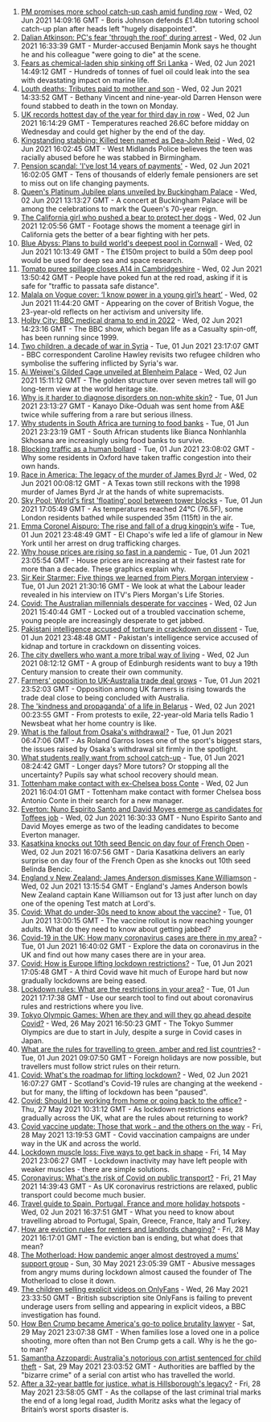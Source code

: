 1. [PM promises more school catch-up cash amid funding row](https://www.bbc.co.uk/news/education-57320450) - Wed, 02 Jun 2021 14:09:16 GMT - Boris Johnson defends £1.4bn tutoring school catch-up plan after heads left "hugely disappointed".
2. [Dalian Atkinson: PC's fear 'through the roof' during arrest](https://www.bbc.co.uk/news/uk-england-shropshire-57331711) - Wed, 02 Jun 2021 16:33:39 GMT - Murder-accused Benjamin Monk says he thought he and his colleague "were going to die" at the scene.
3. [Fears as chemical-laden ship sinking off Sri Lanka](https://www.bbc.co.uk/news/world-asia-57327300) - Wed, 02 Jun 2021 14:49:12 GMT - Hundreds of tonnes of fuel oil could leak into the sea with devastating impact on marine life.
4. [Louth deaths: Tributes paid to mother and son](https://www.bbc.co.uk/news/uk-england-lincolnshire-57330277) - Wed, 02 Jun 2021 14:33:52 GMT - Bethany Vincent and nine-year-old Darren Henson were found stabbed to death in the town on Monday.
5. [UK records hottest day of the year for third day in row](https://www.bbc.co.uk/news/uk-57333711) - Wed, 02 Jun 2021 16:14:29 GMT - Temperatures reached 26.6C before midday on Wednesday and could get higher by the end of the day.
6. [Kingstanding stabbing: Killed teen named as Dea-John Reid](https://www.bbc.co.uk/news/uk-england-birmingham-57334647) - Wed, 02 Jun 2021 16:02:45 GMT - West Midlands Police believes the teen was racially abused before he was stabbed in Birmingham.
7. [Pension scandal: 'I've lost 14 years of payments'](https://www.bbc.co.uk/news/business-57314686) - Wed, 02 Jun 2021 16:02:05 GMT - Tens of thousands of elderly female pensioners are set to miss out on life changing payments.
8. [Queen's Platinum Jubilee plans unveiled by Buckingham Palace](https://www.bbc.co.uk/news/uk-57329680) - Wed, 02 Jun 2021 13:13:27 GMT - A concert at Buckingham Palace will be among the celebrations to mark the Queen's 70-year reign.
9. [The California girl who pushed a bear to protect her dogs](https://www.bbc.co.uk/news/world-us-canada-57325483) - Wed, 02 Jun 2021 12:05:56 GMT - Footage shows the moment a teenage girl in California gets the better of a bear fighting with her pets.
10. [Blue Abyss: Plans to build world's deepest pool in Cornwall](https://www.bbc.co.uk/news/uk-england-cornwall-57328408) - Wed, 02 Jun 2021 10:13:49 GMT - The £150m project to build a 50m deep pool would be used for deep sea and space research.
11. [Tomato puree spillage closes A14 in Cambridgeshire](https://www.bbc.co.uk/news/uk-england-cambridgeshire-57329077) - Wed, 02 Jun 2021 13:50:42 GMT - People have poked fun at the red road, asking if it is safe for "traffic to passata safe distance".
12. [Malala on Vogue cover: ‘I know power in a young girl’s heart’](https://www.bbc.co.uk/news/world-57317225) - Wed, 02 Jun 2021 11:44:20 GMT - Appearing on the cover of British Vogue, the 23-year-old reflects on her activism and university life.
13. [Holby City: BBC medical drama to end in 2022](https://www.bbc.co.uk/news/entertainment-arts-57330559) - Wed, 02 Jun 2021 14:23:16 GMT - The BBC show, which began life as a Casualty spin-off, has been running since 1999.
14. [Two children, a decade of war in Syria](https://www.bbc.co.uk/news/world-middle-east-57288266) - Tue, 01 Jun 2021 23:17:07 GMT - BBC correspondent Caroline Hawley revisits two refugee children who symbolise the suffering inflicted by Syria's war.
15. [Ai Weiwei's Gilded Cage unveiled at Blenheim Palace](https://www.bbc.co.uk/news/uk-england-oxfordshire-57334937) - Wed, 02 Jun 2021 15:11:12 GMT - The golden structure over seven metres tall will go long-term view at the world heritage site.
16. [Why is it harder to diagnose disorders on non-white skin?](https://www.bbc.co.uk/news/health-57170842) - Tue, 01 Jun 2021 23:13:27 GMT - Kanayo Dike-Oduah was sent home from A&E twice while suffering from a rare but serious illness.
17. [Why students in South Africa are turning to food banks](https://www.bbc.co.uk/news/world-africa-57315213) - Tue, 01 Jun 2021 23:23:19 GMT - South African students like Bianca Nonhlanhla Skhosana are increasingly using food banks to survive.
18. [Blocking traffic as a human bollard](https://www.bbc.co.uk/news/uk-57318104) - Tue, 01 Jun 2021 23:08:02 GMT - Why some residents in Oxford have taken traffic congestion into their own hands.
19. [Race in America: The legacy of the murder of James Byrd Jr](https://www.bbc.co.uk/news/world-us-canada-57285785) - Wed, 02 Jun 2021 00:08:12 GMT - A Texas town still reckons with the 1998 murder of James Byrd Jr at the hands of white supremacists.
20. [Sky Pool: World's first 'floating' pool between tower blocks](https://www.bbc.co.uk/news/uk-57323305) - Tue, 01 Jun 2021 17:05:49 GMT - As temperatures reached 24°C (76.5F), some London residents bathed while suspended 35m (115ft) in the air.
21. [Emma Coronel Aispuro: The rise and fall of a drug kingpin’s wife](https://www.bbc.co.uk/news/world-us-canada-57285786) - Tue, 01 Jun 2021 23:48:49 GMT - El Chapo's wife led a life of glamour in New York until her arrest on drug trafficking charges.
22. [Why house prices are rising so fast in a pandemic](https://www.bbc.co.uk/news/business-57260261) - Tue, 01 Jun 2021 23:05:54 GMT - House prices are increasing at their fastest rate for more than a decade. These graphics explain why.
23. [Sir Keir Starmer: Five things we learned from Piers Morgan interview](https://www.bbc.co.uk/news/uk-politics-57321990) - Tue, 01 Jun 2021 21:30:16 GMT - We look at what the Labour leader revealed in his interview on ITV's Piers Morgan's Life Stories.
24. [Covid: The Australian millennials desperate for vaccines](https://www.bbc.co.uk/news/world-australia-57325514) - Wed, 02 Jun 2021 15:40:44 GMT - Locked out of a troubled vaccination scheme, young people are increasingly desperate to get jabbed.
25. [Pakistani intelligence accused of torture in crackdown on dissent](https://www.bbc.co.uk/news/world-asia-57241981) - Tue, 01 Jun 2021 23:48:48 GMT - Pakistan's intelligence service accused of kidnap and torture in crackdown on dissenting voices.
26. [The city dwellers who want a more tribal way of living](https://www.bbc.co.uk/news/uk-scotland-edinburgh-east-fife-57316602) - Wed, 02 Jun 2021 08:12:12 GMT - A group of Edinburgh residents want to buy a 19th Century mansion to create their own community.
27. [Farmers' opposition to UK-Australia trade deal grows](https://www.bbc.co.uk/news/science-environment-57268681) - Tue, 01 Jun 2021 23:52:03 GMT - Opposition among UK farmers is rising towards the trade deal close to being concluded with Australia.
28. [The 'kindness and propaganda' of a life in Belarus](https://www.bbc.co.uk/news/newsbeat-57261580) - Wed, 02 Jun 2021 00:23:55 GMT - From protests to exile, 22-year-old Maria tells Radio 1 Newsbeat what her home country is like.
29. [What is the fallout from Osaka's withdrawal?](https://www.bbc.co.uk/sport/tennis/57311128) - Tue, 01 Jun 2021 06:47:06 GMT - As Roland Garros loses one of the sport's biggest stars, the issues raised by Osaka's withdrawal sit firmly in the spotlight.
30. [What students really want from school catch-up](https://www.bbc.co.uk/news/education-57246697) - Tue, 01 Jun 2021 08:24:42 GMT - Longer days? More tutors? Or stopping all the uncertainty? Pupils say what school recovery should mean.
31. [Tottenham make contact with ex-Chelsea boss Conte](https://www.bbc.co.uk/sport/football/57332318) - Wed, 02 Jun 2021 16:04:01 GMT - Tottenham make contact with former Chelsea boss Antonio Conte in their search for a new manager.
32. [Everton: Nuno Espirito Santo and David Moyes emerge as candidates for Toffees job](https://www.bbc.co.uk/sport/football/57336509) - Wed, 02 Jun 2021 16:30:33 GMT - Nuno Espirito Santo and David Moyes emerge as two of the leading candidates to become Everton manager.
33. [Kasatkina knocks out 10th seed Bencic on day four of French Open](https://www.bbc.co.uk/sport/tennis/57331210) - Wed, 02 Jun 2021 16:07:56 GMT - Daria Kasatkina delivers an early surprise on day four of the French Open as she knocks out 10th seed Belinda Bencic.
34. [England v New Zealand: James Anderson dismisses Kane Williamson](https://www.bbc.co.uk/sport/av/cricket/57329311) - Wed, 02 Jun 2021 13:15:54 GMT - England's James Anderson bowls New Zealand captain Kane Williamson out for 13 just after lunch on day one of the opening Test match at Lord's.
35. [Covid: What do under-30s need to know about the vaccine?](https://www.bbc.co.uk/news/health-57273875) - Tue, 01 Jun 2021 13:00:15 GMT - The vaccine rollout is now reaching younger adults. What do they need to know about getting jabbed?
36. [Covid-19 in the UK: How many coronavirus cases are there in my area?](https://www.bbc.co.uk/news/uk-51768274) - Tue, 01 Jun 2021 16:40:02 GMT - Explore the data on coronavirus in the UK and find out how many cases there are in your area.
37. [Covid: How is Europe lifting lockdown restrictions?](https://www.bbc.co.uk/news/explainers-53640249) - Tue, 01 Jun 2021 17:05:48 GMT - A third Covid wave hit much of Europe hard but now gradually lockdowns are being eased.
38. [Lockdown rules: What are the restrictions in your area?](https://www.bbc.co.uk/news/uk-54373904) - Tue, 01 Jun 2021 17:17:38 GMT - Use our search tool to find out about coronavirus rules and restrictions where you live.
39. [Tokyo Olympic Games: When are they and will they go ahead despite Covid?](https://www.bbc.co.uk/news/world-asia-57240044) - Wed, 26 May 2021 16:50:23 GMT - The Tokyo Summer Olympics are due to start in July, despite a surge in Covid cases in Japan.
40. [What are the rules for travelling to green, amber and red list countries?](https://www.bbc.co.uk/news/explainers-52544307) - Tue, 01 Jun 2021 09:07:50 GMT - Foreign holidays are now possible, but travellers must follow strict rules on their return.
41. [Covid: What's the roadmap for lifting lockdown?](https://www.bbc.co.uk/news/explainers-52530518) - Wed, 02 Jun 2021 16:07:27 GMT - Scotland's Covid-19 rules are changing at the weekend - but for many, the lifting of lockdown has been "paused".
42. [Covid: Should I be working from home or going back to the office?](https://www.bbc.co.uk/news/business-52567567) - Thu, 27 May 2021 10:31:12 GMT - As lockdown restrictions ease gradually across the UK, what are the rules about returning to work?
43. [Covid vaccine update: Those that work - and the others on the way](https://www.bbc.co.uk/news/health-51665497) - Fri, 28 May 2021 13:19:53 GMT - Covid vaccination campaigns are under way in the UK and across the world.
44. [Lockdown muscle loss: Five ways to get back in shape](https://www.bbc.co.uk/news/uk-56887390) - Fri, 14 May 2021 23:06:27 GMT - Lockdown inactivity may have left people with weaker muscles - there are simple solutions.
45. [Coronavirus: What's the risk of Covid on public transport?](https://www.bbc.co.uk/news/health-51736185) - Fri, 21 May 2021 14:39:43 GMT - As UK coronavirus restrictions are relaxed, public transport could become much busier.
46. [Travel guide to Spain, Portugal, France and more holiday hotspots](https://www.bbc.co.uk/news/explainers-56997931) - Wed, 02 Jun 2021 16:37:51 GMT - What you need to know about travelling abroad to Portugal, Spain, Greece, France, Italy and Turkey.
47. [How are eviction rules for renters and landlords changing?](https://www.bbc.co.uk/news/explainers-53860154) - Fri, 28 May 2021 16:17:01 GMT - The eviction ban is ending, but what does that mean?
48. [The Motherload: How pandemic anger almost destroyed a mums' support group](https://www.bbc.co.uk/news/stories-57285368) - Sun, 30 May 2021 23:05:39 GMT - Abusive messages from angry mums during lockdown almost caused the founder of The Motherload to close it down.
49. [The children selling explicit videos on OnlyFans](https://www.bbc.co.uk/news/uk-57255983) - Wed, 26 May 2021 23:33:50 GMT - British subscription site OnlyFans is failing to prevent underage users from selling and appearing in explicit videos, a BBC investigation has found.
50. [How Ben Crump became America's go-to police brutality lawyer](https://www.bbc.co.uk/news/world-us-canada-57038162) - Sat, 29 May 2021 23:07:38 GMT - When families lose a loved one in a police shooting, more often than not Ben Crump gets a call. Why is he the go-to man?
51. [Samantha Azzopardi: Australia's notorious con artist sentenced for child theft](https://www.bbc.co.uk/news/world-australia-57284621) - Sat, 29 May 2021 23:03:52 GMT - Authorities are baffled by the "bizarre crime" of a serial con artist who has travelled the world.
52. [After a 32-year battle for justice, what is Hillsborough's legacy?](https://www.bbc.co.uk/news/uk-57281398) - Fri, 28 May 2021 23:58:05 GMT - As the collapse of the last criminal trial marks the end of a long legal road, Judith Moritz asks what the legacy of Britain’s worst sports disaster is.
